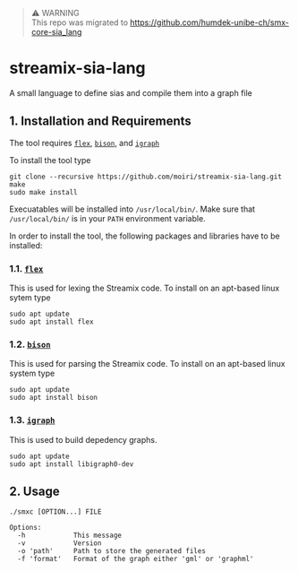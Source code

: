 > :warning: WARNING  
> This repo was migrated to https://github.com/humdek-unibe-ch/smx-core-sia_lang

# streamix-sia-lang
A small language to define sias and compile them into a graph file

## 1. Installation and Requirements
The tool requires [`flex`](https://github.com/westes/flex), [`bison`](https://www.gnu.org/software/bison/), and [`igraph`](http://igraph.org/c/)

To install the tool type

    git clone --recursive https://github.com/moiri/streamix-sia-lang.git
    make
    sudo make install

Execuatables will be installed into `/usr/local/bin/`.
Make sure that `/usr/local/bin/` is in your `PATH` environment variable.

In order to install the tool, the following packages and libraries have to be installed:

### 1.1. [`flex`](https://github.com/westes/flex)
This is used for lexing the Streamix code. To install on an apt-based linux sytem type

    sudo apt update
    sudo apt install flex

### 1.2. [`bison`](https://www.gnu.org/software/bison/)
This is used for parsing the Streamix code. To install on an apt-based linux system type

    sudo apt update
    sudo apt install bison

### 1.3. [`igraph`](http://igraph.org/c/)
This is used to build depedency graphs.

    sudo apt update
    sudo apt install libigraph0-dev

## 2. Usage

    ./smxc [OPTION...] FILE

    Options:
      -h            This message
      -v            Version
      -o 'path'     Path to store the generated files
      -f 'format'   Format of the graph either 'gml' or 'graphml'
